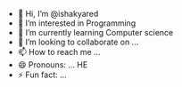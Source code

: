 - 👋 Hi, I’m @ishakyared
- 👀 I’m interested in Programming
- 🌱 I’m currently learning Computer science
- 💞️ I’m looking to collaborate on ...
- 📫 How to reach me ...
- 😄 Pronouns: ... HE
- ⚡ Fun fact: ...

<!---
ishakyared/ishakyared is a ✨ special ✨ repository because its `README.md` (this file) appears on your GitHub profile.
You can click the Preview link to take a look at your changes.
--->
